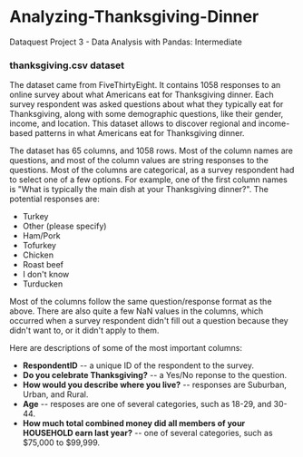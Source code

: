 # Analyzing-Thanksgiving-Dinner
Dataquest Project 3 - Data Analysis with Pandas: Intermediate

### thanksgiving.csv dataset

The dataset came from FiveThirtyEight. It contains 1058 responses to an online survey about what Americans eat for Thanksgiving dinner. Each survey respondent was asked questions about what they typically eat for Thanksgiving, along with some demographic questions, like their gender, income, and location. This dataset allows to discover regional and income-based patterns in what Americans eat for Thanksgiving dinner.

The dataset has 65 columns, and 1058 rows. Most of the column names are questions, and most of the column values are string responses to the questions. Most of the columns are categorical, as a survey respondent had to select one of a few options. For example, one of the first column names is "What is typically the main dish at your Thanksgiving dinner?". The potential responses are:
   * Turkey
   * Other (please specify)
   * Ham/Pork
   * Tofurkey
   * Chicken
   * Roast beef
   * I don't know
   * Turducken

Most of the columns follow the same question/response format as the above. There are also quite a few NaN values in the columns, which occurred when a survey respondent didn't fill out a question because they didn't want to, or it didn't apply to them.

Here are descriptions of some of the most important columns:
   * **RespondentID** -- a unique ID of the respondent to the survey.
   * **Do you celebrate Thanksgiving?** -- a Yes/No reponse to the question.
   * **How would you describe where you live?** -- responses are Suburban, Urban, and Rural.
   * **Age** -- resposes are one of several categories, such as 18-29, and 30-44.
   * **How much total combined money did all members of your HOUSEHOLD earn last year?** -- one of several categories, such as $75,000 to $99,999.


